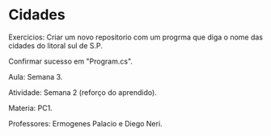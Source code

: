 # Cidades
Exercicios: Criar um novo repositorio com um progrma que diga o nome das cidades do litoral sul de S.P.                   

Confirmar sucesso em "Program.cs".                                         

Aula: Semana 3.

Atividade: Semana 2 (reforço do aprendido).

Materia: PC1.

Professores: Ermogenes Palacio e Diego Neri.